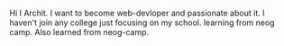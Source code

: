 Hi I Archit.
I want to become web-devloper and passionate about it.
I haven't join any college just focusing on my school.
learning from neog camp.
Also learned from neog-camp.